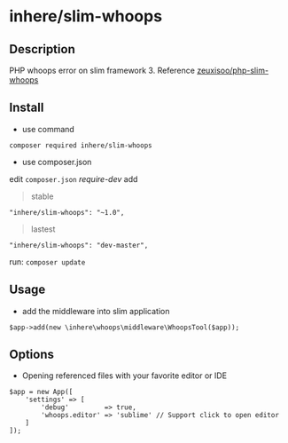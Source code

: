 # inhere/slim-whoops

## Description

PHP whoops error on slim framework 3.
Reference [zeuxisoo/php-slim-whoops](https://github.com/zeuxisoo/php-slim-whoops/)


## Install

- use command

```
composer required inhere/slim-whoops
```

- use composer.json

edit `composer.json` _require-dev_ add

> stable

```
"inhere/slim-whoops": "~1.0",
```

> lastest

```
"inhere/slim-whoops": "dev-master",
```

run: `composer update`

## Usage

- add the middleware into slim application

```
$app->add(new \inhere\whoops\middleware\WhoopsTool($app));
```

## Options

- Opening referenced files with your favorite editor or IDE

```
$app = new App([
    'settings' => [
        'debug'         => true,
        'whoops.editor' => 'sublime' // Support click to open editor
    ]
]);
```

